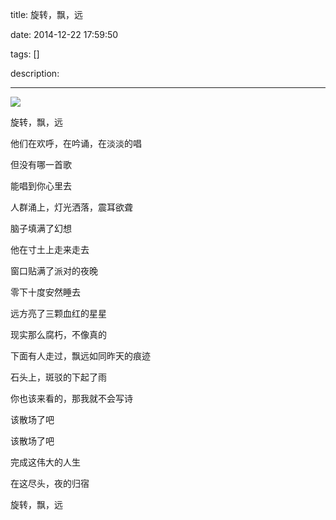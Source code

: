 title: 旋转，飘，远

date: 2014-12-22 17:59:50

tags: []

description: 

---
![](http://susefood.u.qiniudn.com/py.jpg)

旋转，飘，远

他们在欢呼，在吟诵，在淡淡的唱

但没有哪一首歌

能唱到你心里去

人群涌上，灯光洒落，震耳欲聋

脑子填满了幻想

他在寸土上走来走去

窗口贴满了派对的夜晚

零下十度安然睡去

远方亮了三颗血红的星星

现实那么腐朽，不像真的

下面有人走过，飘远如同昨天的痕迹

石头上，斑驳的下起了雨

你也该来看的，那我就不会写诗

该散场了吧

该散场了吧

完成这伟大的人生

在这尽头，夜的归宿

旋转，飘，远
